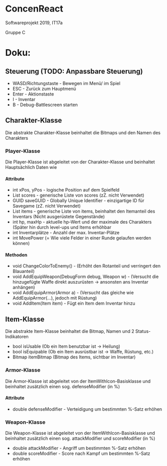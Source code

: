 # ConcenReact
Softwareprojekt 2019, IT17a

Gruppe C

# Doku:

## Steuerung (TODO: Anpassbare Steuerung)
- WASD/Richtungstaste - Bewegen im Menü/ im Spiel
- ESC - Zurück zum Hauptmenü
- Enter - Aktionstaste
- I - Inventar
- B - Debug-Battlescreen starten

## Charakter-Klasse
Die abstrakte Charakter-Klasse beinhaltet die Bitmaps und den Namen des Charakters

### Player-Klasse
Die Player-Klasse ist abgeleitet von der Charakter-Klasse und beinhaltet Hauptsächlich Daten wie

#### Attribute
- int xPos, yPos - logische Position auf dem Spielfeld
- List<int> scores - generische Liste von scores (zZ. nicht Verwendet)
- GUID saveGUID - Globally Unique Identifier - einzigartige ID für Savegame (zZ. nicht Verwendet)
- List<Item> items - generische Liste von items, beinhaltet den Itemanteil des Inventars (Nicht ausgerüstete Gegenstände)
- int hp, maxHp - aktuelle hp-Wert und der maximale des Charakters (Später hin durch level-ups und Items erhöhbar
- int Inventarplätze - Anzahl der max. Inventar-Plätze
- int MovePower (= Wie viele Felder in einer Runde gelaufen werden können)
#### Methoden
- void ChangeColorToEnemy() - (Erhöht den Rotanteil und verringert den Blauanteil)
- void AddEquipWeapon(DebugForm debug, Weapon w) - (Versucht die hinzugefügte Waffe direkt auszurüsten -> ansonsten ans Inventar anhängen)
- void AddEquipArmor(Armor a) - (Versucht das gleiche wie AddEquipArmor(...), jedoch mit Rüstung)
- void AddItem(Item item) - Fügt ein Item dem Inventar hinzu


## Item-Klasse
Die abstrakte Item-Klasse beinhaltet die Bitmap, Namen und 2 Status-Indikatoren
- bool isUsable (Ob ein Item benutzbar ist -> Heilung)
- bool isEquipable (Ob ein Item ausrüstbar ist -> Waffe, Rüstung, etc.)
- Bitmap itemBitmap (Bitmap des Items, sichtbar im Inventar)

### Armor-Klasse
Die Armor-Klasse ist abgeleitet von der ItemWithIcon-Basisklasse und beinhaltet zusätzlich einen sog. defenseModifier (in %)
#### Attribute
- double defenseModifier - Verteidigung um bestimmten %-Satz erhöhen

### Weapon-Klasse
Die Weapon-Klasse ist abgeleitet von der ItemWithIcon-Basisklasse und beinhaltet zusätzlich einen sog. attackModifier und scoreModifier (in %)
- double attackModifier - Angriff um bestimmten %-Satz erhöhen
- double scoreModifier - Score nach Kampf um bestimmten %-Satz erhöhen
